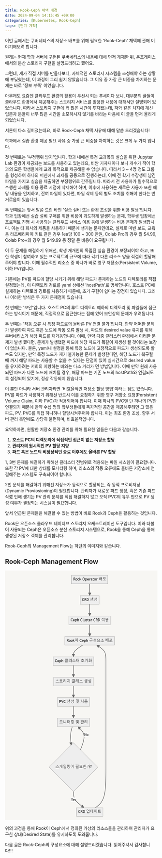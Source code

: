 ```yaml
---
title: Rook-Ceph 채택 배경
date: 2024-09-04 14:15:45 +09:00
categories: [Kubernetes, Rook-Ceph]
tags: [단기 계획]
---
```


이번 글에서는 쿠버네티스의 저장소 배포를 위해 필요한 'Rook-Ceph' 채택에 관해 이야기해보려 합니다.

원래는 현재 학과 서버에 구현된 쿠버네티스의 내용에 대해 먼저 게재한 뒤, 온프레미스에서의 분산 스토리지 구현을 설명드리려고 했어요.

그런데, 제가 직접 서버를 만들다보니, 자체적인 스토리지 시스템을 조성해야 하는 상황에 부딪혔는데, 이 과정이 그리 쉽지 않았습니다. 그 이유 중 가장 큰 비중을 차지하는 문제는 바로 '정보 부족' 이었습니다.

아무래도 요즘엔 클라우드 환경의 활용이 우선시 되는 추세이다 보니, 대부분의 글들이 클라우드 환경에서 제공해주는 스토리지 서비스를 활용한 내용에 대해서만 설명되어 있었습니다. 따라서 스토리지 구현에 꽤 많은 시간이 투자됐는데, 저와 같은 처지에 계신 입문자 분들이 너무 많은 시간을 소모하시지 않기를 바라는 마음에 이 글을 먼저 올리게 되었습니다.

서론이 다소 길어졌는데요, 바로 Rook-Ceph 채택 사유에 대해 말씀 드리겠습니다!

학과에서 실습 환경 제공 필요 사유 중 가장 큰 비중을 차지하는 것은 크게 두 가지 입니다.

첫 번째로는 '부정행위 방지'입니다. 학과 내에선 특정 교과목의 실습을 위한 Jupyter Lab 환경이 제공되는 보드를 사용하고 있는데요, 비싼 기자재이다 보니 개수가 적어 학과의 모든 학생들에게 교과 목적으로 제공해줄 수 없습니다. 따라서 3 ~ 4명 정도 그룹을 형성하여 하나의 머신에서 과제를 공동으로 진행하는데, 이때 전 학기 수강생이 남긴 파일을 가지고 실습을 제출하면 부정행위로 간주됩니다. 따라서 전 사용자가 필수적으로 수행한 과제를 이용 종료 시점에 삭제해야 하며, 이후에 사용하는 새로운 사용자 또한 해당 내용을 인지하고, 잔여 파일이 있다면, 파일 삭제 등의 별도 조치를 취해야 한다는 번거로움이 있습니다.

두 번째로는 앞서 말씀 드린 바인 '실습 설비 또는 환경 조성을 위한 비용 발생'입니다. 학과 입장에선 실습 설비 구매를 위한 비용이 과도하게 발생하는 문제, 학부생 입장에선 프로젝트 진행 시 사용되는 클라우드 서비스 이용 등에 발생하는 비용 문제가 발생합니다. 이는 타 회사의 제품을 사용하기 때문에 생기는 문제인데요, 실제로 마빈 보드, 교육용 라즈베리파이 키트 같은 경우 1ea당 100 ~ 300 만원, Colab Pro의 경우 월 $4.99, Colab Pro+의 경우 월 $49.99 등 정말 큰 비용이 요구됩니다.

이 두 문제를 해결하기 위해선, 학생 개개인의 독립된 실습 환경이 보장되어야 하고, 또한 학생이 참여하고 있는 프로젝트의 규모에 따라 각기 다른 리소스 양을 적절히 할당해주어야 합니다. 이때 필수적인 리소스 중 하나가 바로 영구 저장소(Persistent Volume, 이하 PV)입니다.

기존에는 PV를 파드에 할당 시키기 위해 해당 파드가 존재하는 노드의 디렉토리를 직접 설정했는데, 이 디렉토리 경로를 yaml 상에선 'hostPath'로 명세합니다. 호스트 PC에 실재하는 디렉토리 경로를 사용하기 때문에, 초기 구현이 쉽다는 장점이 있습니다. 그러나 이러한 방식은 두 가지 문제점이 있습니다.

첫 번째는 '보안'입니다. 호스트 PC의 루트 디렉토리 예하의 디렉토리 및 파일들에 접근하는 방식이기 때문에, 직접적으로 접근한다는 점에 있어 보안상의 문제가 우려됩니다.

두 번째는 '작동 오류 시 특정 파드로의 올바른 PV 연결 불가'입니다. 만약 어떠한 문제가 발생하여 파드 혹은 노드에 작동 오류 발생 시, 파드의 desired value 유지를 위해 쿠버네티스가 해당 파드를 재가동합니다. 이때, 만약 다중 클러스터 환경에서 이러한 문제가 발생 했다면, 문제가 발생했던 파드에 해당 파드가 똑같이 재생성 될 것이라는 보장이 없습니다. 물론, yaml내 설정을 통해 특정 노드에 고정적으로 파드가 생성되도록 할 수도 있지만, 만약 특정 노드가 재기 불가능한 문제가 발생한다면, 해당 노드가 복구될 때 까지 해당 파드는 사용할 수 없을 수 있다는 단점이 있어 실시간으로 desired value를 유지하려는 저희의 지향하는 바와는 다소 거리가 먼 방법입니다. 이때 만약 원래 사용되던 파드가 다른 노드에 배치될 경우, 해당 파드는 기존 노드의 hostPath와 연결되도록 설정되어 있기에, 정상 작동되지 않습니다.

이 뿐만 아니라 서버 관리자라면 '비효율적인 저장소 할당 방법'이라는 점도 있습니다. PV를 파드가 사용하기 위해선 반드시 이를 요청하기 위한 영구 저장소 요청(Persistent Volume Claim, 이하 PVC)가 적용되어야 합니다. 이때 하나의 PVC엔 단 하나의 PV만 연결되기 때문에 만약 수십 명의 학부생들에게 독자적인 공간을 제공해주려면 그 많은 파드, PV, PVC를 직접 하나하나 할당시켜주어야 합니다. 이는 최초 환경 조성, 향후 서버 관리 측면에도 상당히 불편하며, 비효율적입니다.

요약하자면, 원활한 저장소 환경 관리를 위해 필요한 일들은 다음과 같습니다.

1. **호스트 PC의 디렉토리에 직접적인 접근이 없는 저장소 할당**
2. **관리자의 원시적인 PV 할당 지양**
3. **파드 혹은 노드의 비정상적인 종료 이후에도 올바른 PV 할당**

1, 3번 문제를 해결하기 위해선 클러스터 전범위로 적용되는 파일 시스템이 필요합니다. 또한 각 PV에 대한 상태를 모니터링 하며, 리소스의 작동 오류에도 올바른 저장소에 연결해주는 시스템도 구축되어야 합니다.

2번 문제를 해결하기 위해선 저장소가 동적으로 할당되는, 즉 동적 프로비저닝(Dynamic Proviosioning)이 필요합니다. 관리자가 새로운 파드 생성, 혹은 기존 파드 삭젫 인해 생기는 PV 관리 문제를 직접 해결하지 않고 오직 PVC의 유무 만으로 PV 생성 여부가 결정되는 시스템이 필요합니다.

앞서 언급된 문제들을 해결할 수 있는 방법이 바로 Rook과 Ceph을 활용하는 것입니다.

Rook은 오픈소스 클라우드 네이티브 스토리지 오케스트레이션 도구입니다. 이와 더불어 사용되는 Ceph은 오픈소스 분산 스토리지 시스템으로, Rook을 통해 Ceph을 통해 생성된 저장소 객체를 관리합니다.

Rook-Ceph의 Management Flow는 하단의 이미지와 같습니다.

## Rook-Ceph Management Flow

![rook-ceph-flow](../assets/img/flowchart/rook-ceph-flow.png)

위의 과정을 통해 Rook이 Ceph에서 정의된 가상의 리소스들을 관리하여 관리자가 요구한 상태(Desired State)를 유지하도록 도와줍니다.

다음 글은 Rook-Ceph의 구성요소에 대해 설명드리겠습니다. 읽어주셔서 감사합니다!!!
